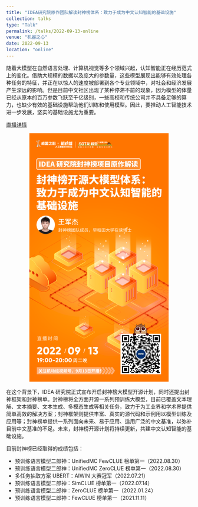 ```yaml
---
title: "IDEA研究院原作团队解读封神榜体系：致力于成为中文认知智能的基础设施"
collection: talks
type: "Talk"
permalink: /talks/2022-09-13-online
venue: "机器之心"
date: 2022-09-13
location: "online"
---
```


随着大模型在自然语言处理、计算机视觉等多个领域兴起，认知智能正在经历范式上的变化。借助大规模的数据以及庞大的参数量，这些模型展现出能够有效处理各种任务的特征，并正在以惊人的速度被部署到各个专业领域中，对社会和经济发展产生深远的影响。但是目前中文社区出现了某种停滞不前的现象，因为模型的体量已经从原本的百万参数飞跃至千亿级别，一些高校和传统公司并不具备足够的算力，也缺少有效的基础设施帮助他们训练和使用模型。因此，要推动人工智能技术进一步发展，坚实的基础设施尤为重要。

[直播详情](https://mp.weixin.qq.com/s/rDaupJw2QNTAvweanwXHEg)

<p align=center>
	<img src="/images/talks/20220913/fsb.png" width="75%">
</p>

在这个背景下，IDEA 研究院正式宣布开启封神榜大模型开源计划，同时还提出封神框架和封神榜单。封神榜将全方面开源一系列预训练大模型，目前已覆盖文本理解、文本摘要、文本生成、多模态生成等相关任务，致力于为工业界和学术界提供简单高效的解决方案；封神框架则提供丰富、真实的源代码和示例用以模型训练及应用等；封神榜单提供一系列面向未来、易于应用、适用广泛的中文基准，以弥补目前中文基准的不足。未来，封神榜开源计划将持续更新，共建中文认知智能的基础设施。

目前封神榜已经取得的成绩包括：

- 预训练语言模型二郎神：UnifiedMC FewCLUE 榜单第一（2022.08.30）
- 预训练语言模型二郎神：UnifiedMC ZeroCLUE 榜单第一（2022.08.30）
- 多任务抽取方案 UBERT：AIWIN 大赛冠军（2022.07.21）
- 预训练语言模型二郎神：SimCLUE 榜单第一（2022.07.14）
- 预训练语言模型二郎神：ZeroCLUE 榜单第一（2022.01.24）
- 预训练语言模型二郎神：FewCLUE 榜单第一（2021.11.11）